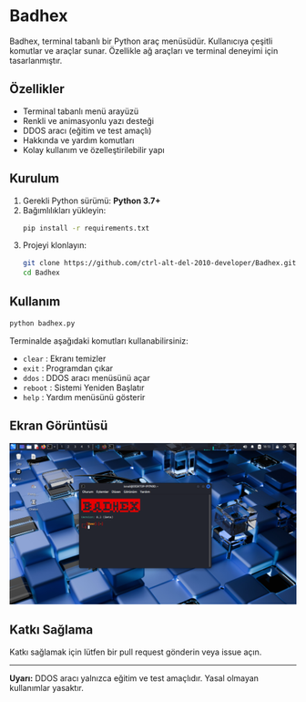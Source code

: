 # Badhex

Badhex, terminal tabanlı bir Python araç menüsüdür. Kullanıcıya çeşitli komutlar ve araçlar sunar. Özellikle ağ araçları ve terminal deneyimi için tasarlanmıştır.

## Özellikler

- Terminal tabanlı menü arayüzü
- Renkli ve animasyonlu yazı desteği
- DDOS aracı (eğitim ve test amaçlı)
- Hakkında ve yardım komutları
- Kolay kullanım ve özelleştirilebilir yapı

## Kurulum

1. Gerekli Python sürümü: **Python 3.7+**
2. Bağımlılıkları yükleyin:
    ```bash
    pip install -r requirements.txt
    ```
3. Projeyi klonlayın:
    ```bash
    git clone https://github.com/ctrl-alt-del-2010-developer/Badhex.git
    cd Badhex
    ```

## Kullanım

```bash
python badhex.py
```

Terminalde aşağıdaki komutları kullanabilirsiniz:

- `clear` : Ekranı temizler
- `exit` : Programdan çıkar
- `ddos` : DDOS aracı menüsünü açar
- `reboot` : Sistemi Yeniden Başlatır
- `help` : Yardım menüsünü gösterir

## Ekran Görüntüsü

![Badhex Terminal](https://github.com/ctrl-alt-del-2010-developer/Badhex/blob/main/Screenshot_2025-10-14_18_13_16.png)
## Katkı Sağlama

Katkı sağlamak için lütfen bir pull request gönderin veya issue açın.

---

**Uyarı:** DDOS aracı yalnızca eğitim ve test amaçlıdır. Yasal olmayan kullanımlar yasaktır.
